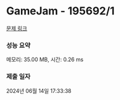# GameJam - 195692/1 

[문제 링크](https://level.goorm.io/exam/195692/gamejam/quiz/1) 

### 성능 요약

메모리: 35.00 MB, 시간: 0.26 ms

### 제출 일자

2024년 06월 14일 17:33:38

